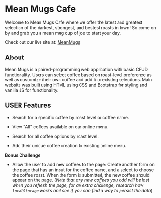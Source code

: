 # Mean Mugs Cafe

Welcome to Mean Mugs Cafe where we offer the latest and greatest selection of the darkest, strongest, and bestest roasts in town! So come on by and grab you a mean mug cup of joe to start your day. 

Check out our live site at: [MeanMugs](https://valeriareveles.github.io/MeanMugs/)

## About 

Mean Mugs is a paired-programming web application with basic CRUD functionality. Users can select coffee based on roast-level preference as well as customize their own coffee and add it to existing selections. Main website was built using HTML using CSS and Bootstrap for styling and vanilla JS for functionality. 

## USER Features

- Search for a specific coffee by roast level or coffee name.

- View "All" coffees available on our online menu.

- Search for all coffee options by roast level.

- Add their unique coffee creation to existing online menu. 



**Bonus Challenge**

- Allow the user to add new coffees to the page:
    Create another form on the page that has an input for the coffee name, and
    a select to choose the coffee roast. When the form is submitted, the new
    coffee should appear on the page. (*Note that any new coffees you add will
    be lost when you refresh the page, for an extra challenge, research
    how `localStorage` works and see if you can find a way to persist the data*)

